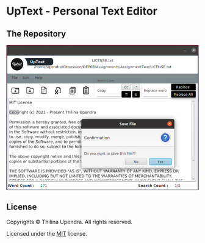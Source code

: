 # UpText - Personal Text Editor

## The Repository

![This is an image](./src/assets/UpTextSS01.png)

## License


Copyrights © Thilina Upendra. All rights reserved.

Licensed under the [MIT](./LICENSE.txt) license.

